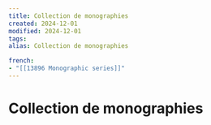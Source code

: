 ```yaml
---
title: Collection de monographies
created: 2024-12-01
modified: 2024-12-01
tags: 
alias: Collection de monographies

french:
- "[[13896 Monographic series]]"
---
```

# Collection de monographies
